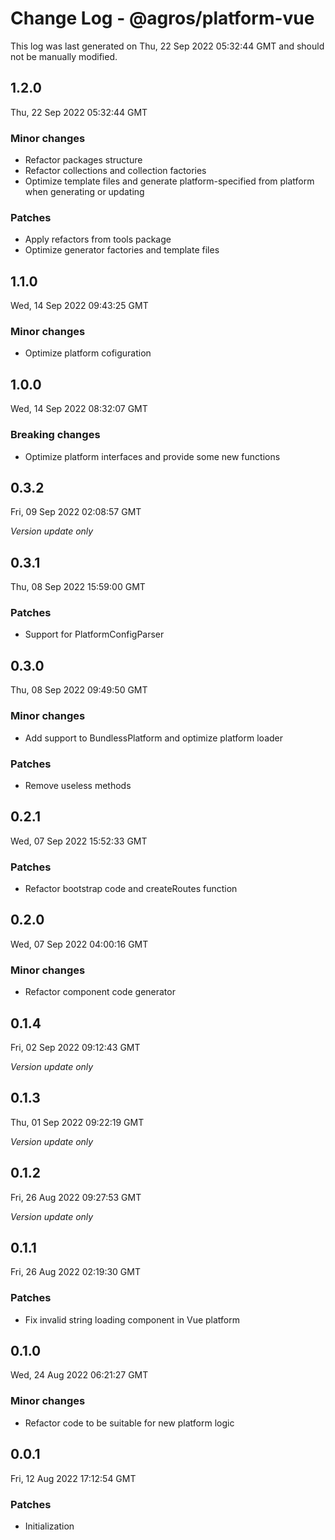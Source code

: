 # Change Log - @agros/platform-vue

This log was last generated on Thu, 22 Sep 2022 05:32:44 GMT and should not be manually modified.

## 1.2.0
Thu, 22 Sep 2022 05:32:44 GMT

### Minor changes

- Refactor packages structure
- Refactor collections and collection factories
- Optimize template files and generate platform-specified from platform when generating or updating

### Patches

- Apply refactors from tools package
- Optimize generator factories and template files

## 1.1.0
Wed, 14 Sep 2022 09:43:25 GMT

### Minor changes

- Optimize platform cofiguration

## 1.0.0
Wed, 14 Sep 2022 08:32:07 GMT

### Breaking changes

- Optimize platform interfaces and provide some new functions

## 0.3.2
Fri, 09 Sep 2022 02:08:57 GMT

_Version update only_

## 0.3.1
Thu, 08 Sep 2022 15:59:00 GMT

### Patches

- Support for PlatformConfigParser

## 0.3.0
Thu, 08 Sep 2022 09:49:50 GMT

### Minor changes

- Add support to BundlessPlatform and optimize platform loader

### Patches

- Remove useless methods

## 0.2.1
Wed, 07 Sep 2022 15:52:33 GMT

### Patches

- Refactor bootstrap code and createRoutes function

## 0.2.0
Wed, 07 Sep 2022 04:00:16 GMT

### Minor changes

- Refactor component code generator

## 0.1.4
Fri, 02 Sep 2022 09:12:43 GMT

_Version update only_

## 0.1.3
Thu, 01 Sep 2022 09:22:19 GMT

_Version update only_

## 0.1.2
Fri, 26 Aug 2022 09:27:53 GMT

_Version update only_

## 0.1.1
Fri, 26 Aug 2022 02:19:30 GMT

### Patches

- Fix invalid string loading component in Vue platform

## 0.1.0
Wed, 24 Aug 2022 06:21:27 GMT

### Minor changes

- Refactor code to be suitable for new platform logic

## 0.0.1
Fri, 12 Aug 2022 17:12:54 GMT

### Patches

- Initialization

